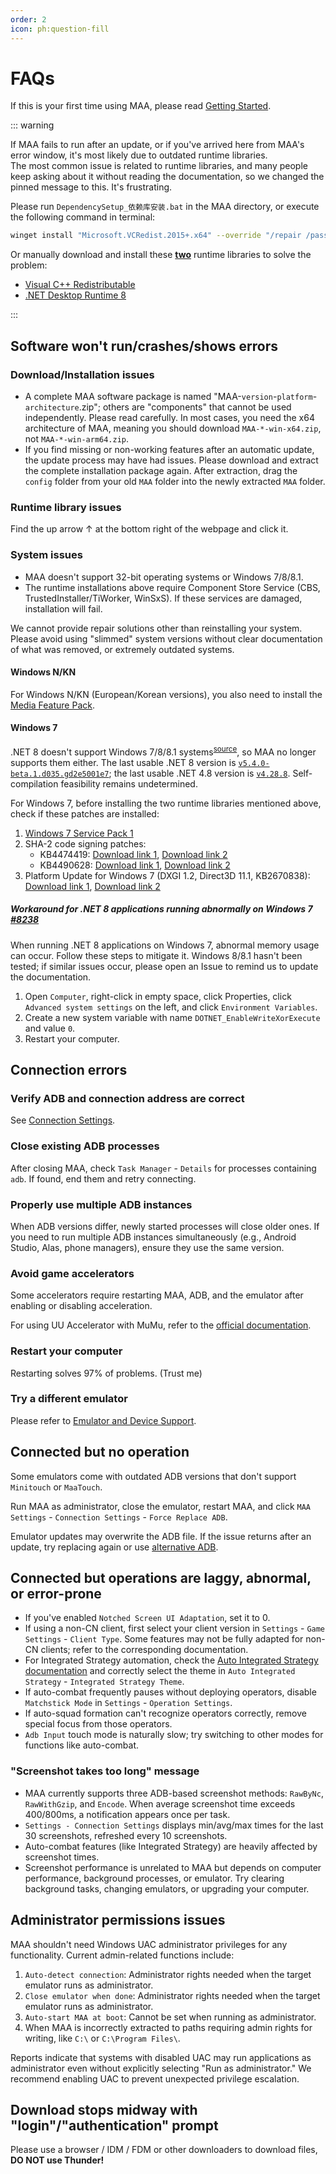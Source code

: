 ```yaml
---
order: 2
icon: ph:question-fill
---
```


# FAQs

If this is your first time using MAA, please read [Getting Started](./newbie.md).

::: warning

If MAA fails to run after an update, or if you've arrived here from MAA's error window, it's most likely due to outdated runtime libraries.  
The most common issue is related to runtime libraries, and many people keep asking about it without reading the documentation, so we changed the pinned message to this. It's frustrating.

Please run `DependencySetup_依赖库安装.bat` in the MAA directory, or execute the following command in terminal:

```sh
winget install "Microsoft.VCRedist.2015+.x64" --override "/repair /passive /norestart" --force --uninstall-previous --accept-package-agreements && winget install "Microsoft.DotNet.DesktopRuntime.8" --override "/repair /passive /norestart" --force --uninstall-previous --accept-package-agreements
```

Or manually download and install these <u>**two**</u> runtime libraries to solve the problem:

- [Visual C++ Redistributable](https://aka.ms/vs/17/release/vc_redist.x64.exe)
- [.NET Desktop Runtime 8](https://aka.ms/dotnet/8.0/windowsdesktop-runtime-win-x64.exe)

:::

## Software won't run/crashes/shows errors

### Download/Installation issues

- A complete MAA software package is named "MAA-`version`-`platform`-`architecture`.zip"; others are "components" that cannot be used independently. Please read carefully.
  In most cases, you need the x64 architecture of MAA, meaning you should download `MAA-*-win-x64.zip`, not `MAA-*-win-arm64.zip`.
- If you find missing or non-working features after an automatic update, the update process may have had issues. Please download and extract the complete installation package again. After extraction, drag the `config` folder from your old `MAA` folder into the newly extracted `MAA` folder.

### Runtime library issues

Find the up arrow ↑ at the bottom right of the webpage and click it.

### System issues

- MAA doesn't support 32-bit operating systems or Windows 7/8/8.1.
- The runtime installations above require Component Store Service (CBS, TrustedInstaller/TiWorker, WinSxS).
  If these services are damaged, installation will fail.

We cannot provide repair solutions other than reinstalling your system. Please avoid using "slimmed" system versions without clear documentation of what was removed, or extremely outdated systems.

#### Windows N/KN

For Windows N/KN (European/Korean versions), you also need to install the [Media Feature Pack](https://support.microsoft.com/zh-cn/topic/c1c6fffa-d052-8338-7a79-a4bb980a700a).

#### Windows 7

.NET 8 doesn't support Windows 7/8/8.1 systems<sup>[source](https://github.com/dotnet/core/issues/7556)</sup>, so MAA no longer supports them either. The last usable .NET 8 version is [`v5.4.0-beta.1.d035.gd2e5001e7`](https://github.com/MaaAssistantArknights/MaaRelease/releases/tag/v5.4.0-beta.1.d035.gd2e5001e7); the last usable .NET 4.8 version is [`v4.28.8`](https://github.com/MaaAssistantArknights/MaaAssistantArknights/releases/tag/v4.28.8). Self-compilation feasibility remains undetermined.

For Windows 7, before installing the two runtime libraries mentioned above, check if these patches are installed:

1. [Windows 7 Service Pack 1](https://support.microsoft.com/zh-cn/windows/b3da2c0f-cdb6-0572-8596-bab972897f61)
2. SHA-2 code signing patches:
   - KB4474419: [Download link 1](https://catalog.s.download.windowsupdate.com/c/msdownload/update/software/secu/2019/09/windows6.1-kb4474419-v3-x64_b5614c6cea5cb4e198717789633dca16308ef79c.msu), [Download link 2](http://download.windowsupdate.com/c/msdownload/update/software/secu/2019/09/windows6.1-kb4474419-v3-x64_b5614c6cea5cb4e198717789633dca16308ef79c.msu)
   - KB4490628: [Download link 1](https://catalog.s.download.windowsupdate.com/c/msdownload/update/software/secu/2019/03/windows6.1-kb4490628-x64_d3de52d6987f7c8bdc2c015dca69eac96047c76e.msu), [Download link 2](http://download.windowsupdate.com/c/msdownload/update/software/secu/2019/03/windows6.1-kb4490628-x64_d3de52d6987f7c8bdc2c015dca69eac96047c76e.msu)
3. Platform Update for Windows 7 (DXGI 1.2, Direct3D 11.1, KB2670838): [Download link 1](https://catalog.s.download.windowsupdate.com/msdownload/update/software/ftpk/2013/02/windows6.1-kb2670838-x64_9f667ff60e80b64cbed2774681302baeaf0fc6a6.msu), [Download link 2](http://download.windowsupdate.com/msdownload/update/software/ftpk/2013/02/windows6.1-kb2670838-x64_9f667ff60e80b64cbed2774681302baeaf0fc6a6.msu)

##### Workaround for .NET 8 applications running abnormally on Windows 7 [#8238](https://github.com/MaaAssistantArknights/MaaAssistantArknights/issues/8238)

When running .NET 8 applications on Windows 7, abnormal memory usage can occur. Follow these steps to mitigate it. Windows 8/8.1 hasn't been tested; if similar issues occur, please open an Issue to remind us to update the documentation.

1. Open `Computer`, right-click in empty space, click Properties, click `Advanced system settings` on the left, and click `Environment Variables`.
2. Create a new system variable with name `DOTNET_EnableWriteXorExecute` and value `0`.
3. Restart your computer.

## Connection errors

### Verify ADB and connection address are correct

See [Connection Settings](./connection.md).

### Close existing ADB processes

After closing MAA, check `Task Manager` - `Details` for processes containing `adb`. If found, end them and retry connecting.

### Properly use multiple ADB instances

When ADB versions differ, newly started processes will close older ones. If you need to run multiple ADB instances simultaneously (e.g., Android Studio, Alas, phone managers), ensure they use the same version.

### Avoid game accelerators

Some accelerators require restarting MAA, ADB, and the emulator after enabling or disabling acceleration.

For using UU Accelerator with MuMu, refer to the [official documentation](https://mumu.163.com/help/20240321/35047_1144608.html).

### Restart your computer

Restarting solves 97% of problems. (Trust me)

### Try a different emulator

Please refer to [Emulator and Device Support](./device/).

## Connected but no operation

Some emulators come with outdated ADB versions that don't support `Minitouch` or `MaaTouch`.

Run MAA as administrator, close the emulator, restart MAA, and click `MAA Settings` - `Connection Settings` - `Force Replace ADB`.

Emulator updates may overwrite the ADB file. If the issue returns after an update, try replacing again or use [alternative ADB](./connection.md#use-adb-provided-by-google).

## Connected but operations are laggy, abnormal, or error-prone

- If you've enabled `Notched Screen UI Adaptation`, set it to 0.
- If using a non-CN client, first select your client version in `Settings` - `Game Settings` - `Client Type`. Some features may not be fully adapted for non-CN clients; refer to the corresponding documentation.
- For Integrated Strategy automation, check the [Auto Integrated Strategy documentation](./introduction/integrated-strategy.md) and correctly select the theme in `Auto Integrated Strategy` - `Integrated Strategy Theme`.
- If auto-combat frequently pauses without deploying operators, disable `Matchstick Mode` in `Settings` - `Operation Settings`.
- If auto-squad formation can't recognize operators correctly, remove special focus from those operators.
- `Adb Input` touch mode is naturally slow; try switching to other modes for functions like auto-combat.

### "Screenshot takes too long" message

- MAA currently supports three ADB-based screenshot methods: `RawByNc`, `RawWithGzip`, and `Encode`. When average screenshot time exceeds 400/800ms, a notification appears once per task.
- `Settings - Connection Settings` displays min/avg/max times for the last 30 screenshots, refreshed every 10 screenshots.
- Auto-combat features (like Integrated Strategy) are heavily affected by screenshot times.
- Screenshot performance is unrelated to MAA but depends on computer performance, background processes, or emulator. Try clearing background tasks, changing emulators, or upgrading your computer.

## Administrator permissions issues

MAA shouldn't need Windows UAC administrator privileges for any functionality. Current admin-related functions include:

1. `Auto-detect connection`: Administrator rights needed when the target emulator runs as administrator.
2. `Close emulator when done`: Administrator rights needed when the target emulator runs as administrator.
3. `Auto-start MAA at boot`: Cannot be set when running as administrator.
4. When MAA is incorrectly extracted to paths requiring admin rights for writing, like `C:\` or `C:\Program Files\`.

Reports indicate that systems with disabled UAC may run applications as administrator even without explicitly selecting "Run as administrator." We recommend enabling UAC to prevent unexpected privilege escalation.

## Download stops midway with "login"/"authentication" prompt

Please use a browser / IDM / FDM or other downloaders to download files, **DO NOT use Thunder!**

